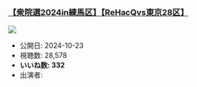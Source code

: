 ### [【衆院選2024in練馬区】【ReHacQvs東京28区】](https://www.youtube.com/watch?v=n3kmpirmo-w)
[![](https://img.youtube.com/vi/n3kmpirmo-w/sddefault.jpg)](https://www.youtube.com/watch?v=n3kmpirmo-w)
-   公開日: 2024-10-23
-   視聴数: 28,578
-   **いいね数: 332**
-   出演者: 
